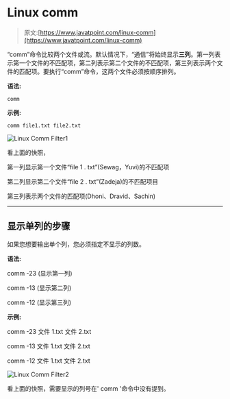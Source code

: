 # Linux comm

> 原文:[https://www.javatpoint.com/linux-comm](https://www.javatpoint.com/linux-comm)

“comm”命令比较两个文件或流。默认情况下，“通信”将始终显示**三列**。第一列表示第一个文件的不匹配项，第二列表示第二个文件的不匹配项，第三列表示两个文件的匹配项。要执行“comm”命令，这两个文件必须按顺序排列。

**语法:**

```
comm 
```

**示例:**

```
comm file1.txt file2.txt

```

![Linux Comm Filter1](../Images/4ad283922122bec21683de73cab5f610.png)

看上面的快照，

第一列显示第一个文件“file 1 . txt”(Sewag，Yuvi)的不匹配项

第二列显示第二个文件“file 2 . txt”(Zadeja)的不匹配项目

第三列表示两个文件的匹配项(Dhoni、Dravid、Sachin)

* * *

## 显示单列的步骤

如果您想要输出单个列，您必须指定不显示的列数。

**语法:**

comm -23 <file1><file2>(显示第一列)</file2></file1>

comm -13 <file1><file2>(显示第二列)</file2></file1>

comm -12 <file1><file2>(显示第三列)</file2></file1>

**示例:**

comm -23 文件 1.txt 文件 2.txt

comm -13 文件 1.txt 文件 2.txt

comm -12 文件 1.txt 文件 2.txt

![Linux Comm Filter2](../Images/49d7d65ab8e913e72614ffcdf04c414c.png)

看上面的快照，需要显示的列号在' comm '命令中没有提到。
